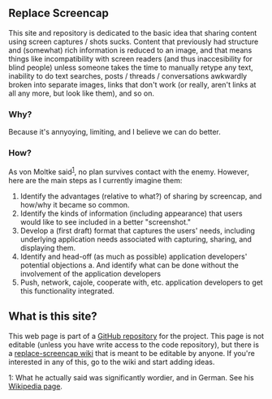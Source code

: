 ## Replace Screencap

This site and repository is dedicated to the basic idea that sharing content using screen captures / shots sucks.  Content that previously had structure and (somewhat) rich information is reduced to an image, and that means things like incompatibility with screen readers (and thus inaccesibility for blind people) unless someone takes the time to manually retype any text, inability to do text searches, posts / threads / conversations awkwardly broken into separate images, links that don't work (or really, aren't links at all any more, but look like them), and so on.

### Why?

Because it's annyoying, limiting, and I believe we can do better.

### How?

As von Moltke said<sup>[1](#footnote1)</sup>, no plan survives contact with the enemy.  However, here are the main steps as I currently imagine them:

  1. Identify the advantages (relative to what?) of sharing by screencap, and how/why it became so common.
  2. Identify the kinds of information (including appearance) that users would like to see included in a better "screenshot."
  3. Develop a (first draft) format that captures the users' needs, including underlying application needs associated with capturing, sharing, and displaying them.
  4. Identify and head-off (as much as possible) application developers' potential objections
    a. And identify what can be done without the involvement of the application developers
  5. Push, network, cajole, cooperate with, etc. application developers to get this functionality integrated.

## What is this site?

This web page is part of a [GitHub repository](https://github.com/ewa/replace-screencap/) for the project.  This page is not editable (unless you have write access to the code repository), but there is a [replace-screencap wiki](https://github.com/ewa/replace-screencap/wiki) that is meant to be editable by anyone.  If you're interested in any of this, go to the wiki and start adding ideas.

<a name="footnote1">1</a>: What he actually said was significantly wordier, and in German.  See his [Wikipedia page](https://en.wikipedia.org/wiki/Helmuth_von_Moltke_the_Elder#Moltke's_theory_of_war).
